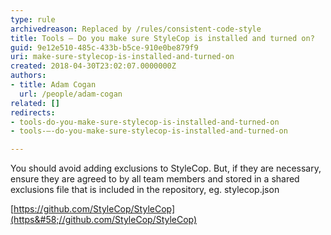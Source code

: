 ```yaml
---
type: rule
archivedreason: Replaced by /rules/consistent-code-style
title: Tools – Do you make sure StyleCop is installed and turned on?
guid: 9e12e510-485c-433b-b5ce-910e0be879f9
uri: make-sure-stylecop-is-installed-and-turned-on
created: 2018-04-30T23:02:07.0000000Z
authors:
- title: Adam Cogan
  url: /people/adam-cogan
related: []
redirects:
- tools-do-you-make-sure-stylecop-is-installed-and-turned-on
- tools-–-do-you-make-sure-stylecop-is-installed-and-turned-on

---
```


You should avoid adding exclusions to StyleCop. But, if they are necessary, ensure they are agreed to by all team members and stored in a shared exclusions file that is included in the repository, eg. stylecop.json

<!--endintro-->

[https://github.com/StyleCop/StyleCop](https&#58;//github.com/StyleCop/StyleCop)
